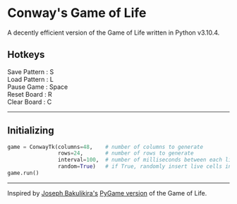 # Conway's Game of Life

A decently efficient version of the Game of Life written in Python v3.10.4.

## Hotkeys
Save Pattern : S  
Load Pattern : L  
Pause Game   : Space  
Reset Board  : R  
Clear Board  : C  

---

## Initializing

```python
game = ConwayTk(columns=48,    # number of columns to generate
                rows=24,       # number of rows to generate
                interval=100,  # number of milliseconds between each life cycle
                random=True)   # if True, randomly insert live cells into the data array            
game.run()
```

---

Inspired by [Joseph Bakulikira's](https://github.com/Josephbakulikira) [PyGame version](https://github.com/Josephbakulikira/Conway-s-Game-of-life---Python) of the Game of Life.
